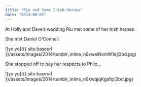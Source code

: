 ```yaml
---
title: "Riu and Some Irish Heroes"
date: "2014-08-07"
---
```


At Holly and Dave’s wedding Riu met some of her Irish heroes.

She met Daniel O'Connell.

![yo yo]({{ site.baseurl }}/assets/images/2014/tumblr_inline_n9xweiNvmW1qlj3bd.jpg)

She stopped off to pay her respects to Philo…

![yo yo]({{ site.baseurl }}/assets/images/2014/tumblr_inline_n9xwqjqKga1qlj3bd.jpg)
